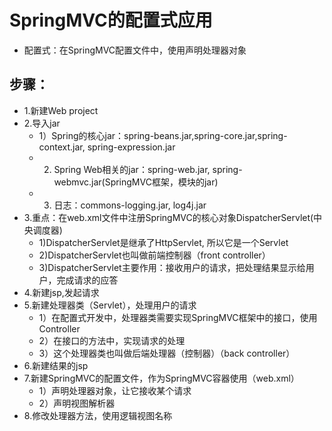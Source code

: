 # SpringMVC的配置式应用
* 配置式：在SpringMVC配置文件中，使用<bean>声明处理器对象

## 步骤：
* 1.新建Web project 
* 2.导入jar
    * 1）Spring的核心jar：spring-beans.jar,spring-core.jar,spring-context.jar, spring-expression.jar
    * 2) Spring Web相关的jar：spring-web.jar, spring-webmvc.jar(SpringMVC框架，模块的jar)
    * 3) 日志：commons-logging.jar, log4j.jar
* 3.重点：在web.xml文件中注册SpringMVC的核心对象DispatcherServlet(中央调度器)
    * 1)DispatcherServlet是继承了HttpServlet, 所以它是一个Servlet
    * 2)DispatcherServlet也叫做前端控制器（front controller）
    * 3)DispatcherServlet主要作用：接收用户的请求，把处理结果显示给用户，完成请求的应答
* 4.新建jsp,发起请求
* 5.新建处理器类（Servlet），处理用户的请求
    * 1）在配置式开发中，处理器类需要实现SpringMVC框架中的接口，使用Controller
    * 2）在接口的方法中，实现请求的处理
    * 3）这个处理器类也叫做后端处理器（控制器）（back controller）
* 6.新建结果的jsp
* 7.新建SpringMVC的配置文件，作为SpringMVC容器使用（web.xml）
    * 1）声明处理器对象，让它接收某个请求
    * 2）声明视图解析器
* 8.修改处理器方法，使用逻辑视图名称